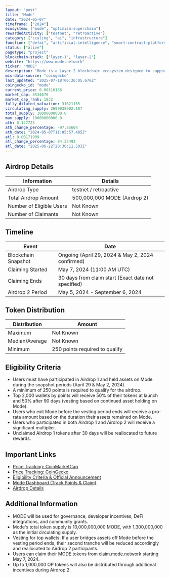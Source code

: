 ```yaml
---
layout: "post"
title: "Mode"
date: "2024-05-07"
timeframe: ["2024"]
ecosystem: ["mode", "optimism-superchain"]
rewardedActivity: ["testnet", "retroactive"]
category: ["scaling", "ai", "infrastructure"]
function: ["defai", "artificial-intelligence", "smart-contract-platform", "blockchain"]
status: ["alive"]
pagetype: "project"
blockchain-stack: ["layer-1", "layer-2"]
website: "https://www.mode.network"
ticker: "MODE"
description: "Mode is a Layer 2 blockchain ecosystem designed to support DeFi and dApps with high scalability, low costs, and deep integrations with the Optimism Superchain."
mis-data-source: "coingecko"
last_updated: "2025-07-18T06:26:05.676Z"
coingecko_id: "mode"
current_price: 0.00316156
market_cap: 8534676
market_cap_rank: 1832
fully_diluted_valuation: 31621165
circulating_supply: 2699038902.187
total_supply: 10000000000.0
max_supply: 10000000000.0
ath: 0.147725
ath_change_percentage: -97.85604
ath_date: "2024-05-07T11:05:57.485Z"
atl: 0.00171909
atl_change_percentage: 84.23493
atl_date: "2025-06-22T20:30:11.503Z"
---
```


## Airdrop Details

| Information              | Details                      |
| ------------------------ | ---------------------------- |
| Airdrop Type             | testnet / retroactive        |
| Total Airdrop Amount     | 500,000,000 MODE (Airdrop 2) |
| Number of Eligible Users | Not Known                    |
| Number of Claimants      | Not Known                    |

## Timeline

| Event               | Date                                                |
| ------------------- | --------------------------------------------------- |
| Blockchain Snapshot | Ongoing (April 29, 2024 & May 2, 2024 confirmed)    |
| Claiming Started    | May 7, 2024 (11:00 AM UTC)                          |
| Claiming Ends       | 30 days from claim start (Exact date not specified) |
| Airdrop 2 Period    | May 5, 2024 - September 6, 2024                     |

## Token Distribution

| Distribution   | Amount                         |
| -------------- | ------------------------------ |
| Maximum        | Not Known                      |
| Median/Average | Not Known                      |
| Minimum        | 250 points required to qualify |

## Eligibility Criteria

- Users must have participated in Airdrop 1 and held assets on Mode during the snapshot periods (April 29 & May 2, 2024).
- A minimum of 250 points is required to qualify for the airdrop.
- Top 2,000 wallets by points will receive 50% of their tokens at launch and 50% after 90 days (vesting based on continued asset holding on Mode).
- Users who exit Mode before the vesting period ends will receive a pro-rata amount based on the duration their assets remained on Mode.
- Users who participated in both Airdrop 1 and Airdrop 2 will receive a significant multiplier.
- Unclaimed Airdrop 1 tokens after 30 days will be reallocated to future rewards.

## Important Links

- [Price Tracking: CoinMarketCap](https://coinmarketcap.com/currencies/mode)
- [Price Tracking: CoinGecko](https://www.coingecko.com/en/coins/mode)
- [Eligibility Criteria & Official Announcement](https://mode.mirror.xyz/2Aom53lrot8KQ143u8lCfyYvTOkR7LJcIChoyP1Q4wI)
- [Mode Dashboard (Track Points & Claim)](https://app.mode.network/)
- [Airdrop Details](https://www.mode.network/about-the-airdrop)

## Additional Information

- MODE will be used for governance, developer incentives, DeFi integrations, and community grants.
- Mode's total token supply is 10,000,000,000 MODE, with 1,300,000,000 as the initial circulating supply.
- Vesting for top wallets: If a user bridges assets off Mode before the vesting period ends, their second tranche will be reduced accordingly and reallocated to Airdrop 2 participants.
- Users can claim their MODE tokens from [claim.mode.network](https://claim.mode.network) starting May 7, 2024.
- Up to 1,000,000 OP tokens will also be distributed through additional incentives during Airdrop 2.
